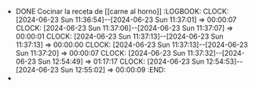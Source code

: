 - DONE Cocinar la receta de [[carne al horno]]
  :LOGBOOK:
  CLOCK: [2024-06-23 Sun 11:36:54]--[2024-06-23 Sun 11:37:01] =>  00:00:07
  CLOCK: [2024-06-23 Sun 11:37:06]--[2024-06-23 Sun 11:37:07] =>  00:00:01
  CLOCK: [2024-06-23 Sun 11:37:13]--[2024-06-23 Sun 11:37:13] =>  00:00:00
  CLOCK: [2024-06-23 Sun 11:37:13]--[2024-06-23 Sun 11:37:20] =>  00:00:07
  CLOCK: [2024-06-23 Sun 11:37:32]--[2024-06-23 Sun 12:54:49] =>  01:17:17
  CLOCK: [2024-06-23 Sun 12:54:53]--[2024-06-23 Sun 12:55:02] =>  00:00:09
  :END:
-